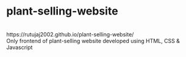 # plant-selling-website
<br>
https://rutujaj2002.github.io/plant-selling-website/
<br>
Only frontend of plant-selling website developed using HTML, CSS &amp; Javascript
